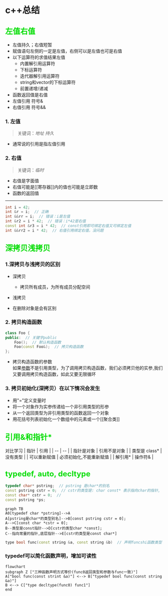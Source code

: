 # c++总结

## <font color = "[[00dddd]]" size = "5">左值右值</font>

- 左值持久；右值短暂
- 赋值语句左侧的一定是左值，右侧可以是左值也可是右值
- 以下运算符的求值结果左值
  - 内置解引用运算符
  - 下标运算符
  - 迭代器解引用运算符
  - string和vector的下标运算符
  - 前置递增/递减
- 函数返回值是右值
- 左值引用 符号&
- 右值引用 符号&&

### 1. 左值  

> 关键词：*地址*  *持久*

- 通常说的引用是指左值引用  

### 2. 右值

> 关键词：*临时*

- 右值是字面值  
- 右值可能是[[寄存器]]内的值也可能是立即数
- 函数的返回值

***

```c++
int i = 42;   
int &r = i;  // 正确
int &&rr = i;  // 错误：i是左值
int &r2 = i * 42;  // 错误：i*42是右值
const int &r3 = i * 42;  // const引用即可绑定右值又可绑定左值
int &&rr2 = i * 42;  // 右值引用绑定右值，没问题
```

## <font color = "[[00dddd]]" size = "5">深拷贝浅拷贝</font>

### 1.深拷贝与浅拷贝的区别

- 深拷贝  
  - 拷贝所有成员，为所有成员分配空间  
- 浅拷贝  

- 在删除对象是会有区别  

### 2. 拷贝构造函数

```c++
class Foo {
public:  // 关键字public
    Foo();  // 默认构造函数
    Foo(const Foo&);  // 拷贝构造函数
};
```  

- 拷贝构造函数的参数  
如果[参数](c++/c++.md##参数传递)不是引用类型，为了调用拷贝构造函数，我们必须拷贝他的实参,我们又要调用拷贝构造函数，如此又要无限循环

### 3. 拷贝初始化(深拷贝）在以下情况会发生

- 用"="定义变量时
- 将一个对象作为实参传递给一个非引用类型的形参
- 从一个返回类型为非引用类型的函数返回一个对象
- 用花括号列表初始化一个数组中的元素或一个[[聚合类]]

## <font color= "[[00dddd]]" size="5"> 引用&和指针*</font>

对比学习
| 指针 | 引用 |
| -- | -- |
| 指针是对象 | 引用不是对象 |
| 类型是 class* | 没有类型 |
| 可以重新赋值 | 必须初始化,不能重新赋值 |
| 解引用* | 操作符& |

## <font color= "[[00dddd]]" size= "5">typedef, auto, decltype</font>

```c++
typedef char* pstring;  // pstring 是char*的别名
const pstring cstr = 0;  // cstr的类型是: char const* 表示指向char的指针, char const* cstr
const char* cstr = 0;  // 
const pstring *ps;
```

```mermaid
graph TB
A0[typedef char *pstring]-->A
A[pstring是char*的类型别名]-->B[const pstring cstr = 0]; 
A-->C[const char *cstr = 0];
B--类型是const指针-->D[cstr的类型char *const];
C--指向常量的指针,底层指针-->E[cstr的类型是const char*]
```

```c++
type bool func(const string &a, const string &b)  // 声明funcshi函数类型
```

### typedef可以简化函数声明，增加可读性

```mermaid
flowchart
subgraph Z ["三种函数声明方式等价(func0返回类型和参数与func一致)"]
A["bool func(const strint &a)"] <--> B["typedef bool func(const string &a)"]
B <--> C["type decltype(func0) func1"]
end
```
